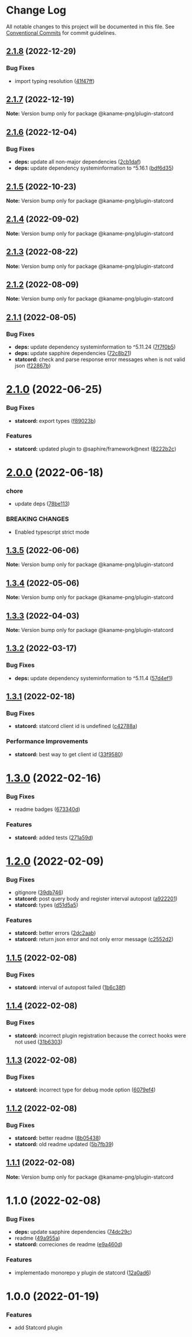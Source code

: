 # Change Log

All notable changes to this project will be documented in this file.
See [Conventional Commits](https://conventionalcommits.org) for commit guidelines.

## [2.1.8](https://github.com/kaname-png/neko-plugins/compare/@kaname-png/plugin-statcord@2.1.7...@kaname-png/plugin-statcord@2.1.8) (2022-12-29)

### Bug Fixes

-   import typing resolution ([41f47ff](https://github.com/kaname-png/neko-plugins/commit/41f47ffc58d8b8ebe4a06804ed736eda7f19f12a))

## [2.1.7](https://github.com/kaname-png/neko-plugins/compare/@kaname-png/plugin-statcord@2.1.6...@kaname-png/plugin-statcord@2.1.7) (2022-12-19)

**Note:** Version bump only for package @kaname-png/plugin-statcord

## [2.1.6](https://github.com/kaname-png/neko-plugins/compare/@kaname-png/plugin-statcord@2.1.5...@kaname-png/plugin-statcord@2.1.6) (2022-12-04)

### Bug Fixes

-   **deps:** update all non-major dependencies ([2cb1daf](https://github.com/kaname-png/neko-plugins/commit/2cb1dafe3cfd61488dd7e78192b9015cf4370e76))
-   **deps:** update dependency systeminformation to ^5.16.1 ([bdf6d35](https://github.com/kaname-png/neko-plugins/commit/bdf6d35ef95a42b16ff3cd12aad13fdd0d553600))

## [2.1.5](https://github.com/kaname-png/neko-plugins/compare/@kaname-png/plugin-statcord@2.1.4...@kaname-png/plugin-statcord@2.1.5) (2022-10-23)

**Note:** Version bump only for package @kaname-png/plugin-statcord

## [2.1.4](https://github.com/kaname-png/neko-plugins/compare/@kaname-png/plugin-statcord@2.1.3...@kaname-png/plugin-statcord@2.1.4) (2022-09-02)

**Note:** Version bump only for package @kaname-png/plugin-statcord

## [2.1.3](https://github.com/kaname-png/neko-plugins/compare/@kaname-png/plugin-statcord@2.1.2...@kaname-png/plugin-statcord@2.1.3) (2022-08-22)

**Note:** Version bump only for package @kaname-png/plugin-statcord

## [2.1.2](https://github.com/kaname-png/neko-plugins/compare/@kaname-png/plugin-statcord@2.1.1...@kaname-png/plugin-statcord@2.1.2) (2022-08-09)

**Note:** Version bump only for package @kaname-png/plugin-statcord

## [2.1.1](https://github.com/kaname-png/neko-plugins/compare/@kaname-png/plugin-statcord@2.1.0...@kaname-png/plugin-statcord@2.1.1) (2022-08-05)

### Bug Fixes

-   **deps:** update dependency systeminformation to ^5.11.24 ([7f7f0b5](https://github.com/kaname-png/neko-plugins/commit/7f7f0b5b04a3e64579ab966b88b4ad08f048180e))
-   **deps:** update sapphire dependencies ([72c8b21](https://github.com/kaname-png/neko-plugins/commit/72c8b21217ea0dcec4a56e428b28742c7851b4c8))
-   **statcord:** check and parse response error messages when is not valid json ([f22867b](https://github.com/kaname-png/neko-plugins/commit/f22867b787111d5ba680a8102057524dc22228e5))

# [2.1.0](https://github.com/kaname-png/neko-plugins/compare/@kaname-png/plugin-statcord@2.0.0...@kaname-png/plugin-statcord@2.1.0) (2022-06-25)

### Bug Fixes

-   **statcord:** export types ([f89023b](https://github.com/kaname-png/neko-plugins/commit/f89023b9ac8df8f09ee92434743d553eba3cb52f))

### Features

-   **statcord:** updated plugin to @saphire/framework@next ([8222b2c](https://github.com/kaname-png/neko-plugins/commit/8222b2c4a9ba2e8ab41b761580af9565e65ddbea))

# [2.0.0](https://github.com/kaname-png/neko-plugins/compare/@kaname-png/plugin-statcord@1.3.5...@kaname-png/plugin-statcord@2.0.0) (2022-06-18)

### chore

-   update deps ([78be113](https://github.com/kaname-png/neko-plugins/commit/78be1135152887ad62ec18a89b477ed81f093d78))

### BREAKING CHANGES

-   Enabled typescript strict mode

## [1.3.5](https://github.com/kaname-png/neko-plugins/compare/@kaname-png/plugin-statcord@1.3.4...@kaname-png/plugin-statcord@1.3.5) (2022-06-06)

**Note:** Version bump only for package @kaname-png/plugin-statcord

## [1.3.4](https://github.com/kaname-png/neko-plugins/compare/@kaname-png/plugin-statcord@1.3.3...@kaname-png/plugin-statcord@1.3.4) (2022-05-06)

**Note:** Version bump only for package @kaname-png/plugin-statcord

## [1.3.3](https://github.com/kaname-png/neko-plugins/compare/@kaname-png/plugin-statcord@1.3.2...@kaname-png/plugin-statcord@1.3.3) (2022-04-03)

**Note:** Version bump only for package @kaname-png/plugin-statcord

## [1.3.2](https://github.com/kaname-png/neko-plugins/compare/@kaname-png/plugin-statcord@1.3.1...@kaname-png/plugin-statcord@1.3.2) (2022-03-17)

### Bug Fixes

-   **deps:** update dependency systeminformation to ^5.11.4 ([57d4ef1](https://github.com/kaname-png/neko-plugins/commit/57d4ef1c41cb5d7553aac8c0205c211921f17d05))

## [1.3.1](https://github.com/kaname-png/neko-plugins/compare/@kaname-png/plugin-statcord@1.3.0...@kaname-png/plugin-statcord@1.3.1) (2022-02-18)

### Bug Fixes

-   **statcord:** statcord client id is undefined ([c42788a](https://github.com/kaname-png/neko-plugins/commit/c42788a080c2c3276e04536ed546ce296ea00b82))

### Performance Improvements

-   **statcord:** best way to get client id ([33f9580](https://github.com/kaname-png/neko-plugins/commit/33f958027ce8e195237ac0382ac367fcd3939e4b))

# [1.3.0](https://github.com/kaname-png/neko-plugins/compare/@kaname-png/plugin-statcord@1.2.0...@kaname-png/plugin-statcord@1.3.0) (2022-02-16)

### Bug Fixes

-   readme badges ([673340d](https://github.com/kaname-png/neko-plugins/commit/673340d028e79b31b9b6c7f4d55460ebde2baa6a))

### Features

-   **statcord:** added tests ([271a59d](https://github.com/kaname-png/neko-plugins/commit/271a59d26738ce363ea1c38c4a48699ec54a7bbe))

# [1.2.0](https://github.com/kaname-png/neko-plugins/compare/@kaname-png/plugin-statcord@1.1.5...@kaname-png/plugin-statcord@1.2.0) (2022-02-09)

### Bug Fixes

-   gitignore ([39db746](https://github.com/kaname-png/neko-plugins/commit/39db7461d1a2695e203ea6f97bfb48d3d9aee7a7))
-   **statcord:** post query body and register interval autopost ([a922201](https://github.com/kaname-png/neko-plugins/commit/a9222013c5de7571365fbb07777c6b8513fd471d))
-   **statcord:** types ([d51d5a5](https://github.com/kaname-png/neko-plugins/commit/d51d5a573824a8ac254abbab68e774820afb346b))

### Features

-   **statcord:** better errors ([2dc2aab](https://github.com/kaname-png/neko-plugins/commit/2dc2aab734ad6cfaf69661c7b3ef3b43358a1f08))
-   **statcord:** return json error and not only error message ([c2552d2](https://github.com/kaname-png/neko-plugins/commit/c2552d27922a70401f45d18509d5324ca68d5cc4))

## [1.1.5](https://github.com/kaname-png/neko-plugins/compare/@kaname-png/plugin-statcord@1.1.4...@kaname-png/plugin-statcord@1.1.5) (2022-02-08)

### Bug Fixes

-   **statcord:** interval of autopost failed ([1b6c38f](https://github.com/kaname-png/neko-plugins/commit/1b6c38f0f641e9fe1ecdf98edd29f01ba70b88cd))

## [1.1.4](https://github.com/kaname-png/neko-plugins/compare/@kaname-png/plugin-statcord@1.1.3...@kaname-png/plugin-statcord@1.1.4) (2022-02-08)

### Bug Fixes

-   **statcord:** incorrect plugin registration because the correct hooks were not used ([31b6303](https://github.com/kaname-png/neko-plugins/commit/31b6303aed8c930b25b5c7d45ce878dde70b509c))

## [1.1.3](https://github.com/kaname-png/neko-plugins/compare/@kaname-png/plugin-statcord@1.1.2...@kaname-png/plugin-statcord@1.1.3) (2022-02-08)

### Bug Fixes

-   **statcord:** incorrect type for debug mode option ([6079ef4](https://github.com/kaname-png/neko-plugins/commit/6079ef48f1582567b3bb51fa459c217c6e819b67))

## [1.1.2](https://github.com/kaname-png/neko-plugins/compare/@kaname-png/plugin-statcord@1.1.1...@kaname-png/plugin-statcord@1.1.2) (2022-02-08)

### Bug Fixes

-   **statcord:** better readme ([8b05438](https://github.com/kaname-png/neko-plugins/commit/8b05438989106bb9a4566572b768e3112a64deab))
-   **statcord:** old readme updated ([5b7fb39](https://github.com/kaname-png/neko-plugins/commit/5b7fb395f68417088d3389137a6d75889c7c75db))

## [1.1.1](https://github.com/kaname-png/neko-plugins/compare/@kaname-png/plugin-statcord@1.1.0...@kaname-png/plugin-statcord@1.1.1) (2022-02-08)

**Note:** Version bump only for package @kaname-png/plugin-statcord

# 1.1.0 (2022-02-08)

### Bug Fixes

-   **deps:** update sapphire dependencies ([74dc29c](https://github.com/kaname-png/neko-plugins/commit/74dc29c980e77ef0ea77063522d0deabf20bec53))
-   readme ([49a955a](https://github.com/kaname-png/neko-plugins/commit/49a955aa2ddd6abbf0178565bbfa4a6f9ade4a2e))
-   **statcord:** correciones de readme ([e9a460d](https://github.com/kaname-png/neko-plugins/commit/e9a460d5353390c5f701e09a3be58b52e0ecd5c6))

### Features

-   implementado monorepo y plugin de statcord ([12a0ad6](https://github.com/kaname-png/neko-plugins/commit/12a0ad685ea9e30fcc20a1eb2b29ddb0777b2388))

# 1.0.0 (2022-01-19)

### Features

-   add Statcord plugin

